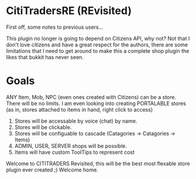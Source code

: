 CitiTradersRE (REvisited)
=========================

First off, some notes to previous users...

This plugin no longer is going to depend on Citizens API, why not? Not that I don't love citizens and have a great
respect for the authors, there are some limitations that I need to get around to make this a complete shop plugin
the likes that bukkit has never seen.

Goals
=====
ANY Item, Mob, NPC (even ones created with Citizens) can be a store. There will be no limits.
I am even looking into creating PORTALABLE stores (as in, stores attached to items in hand, right click to access)

1) Stores will be accessable by voice (chat) by name.
2) Stores will be clickable.
3) Stores will be configuable to cascade (Catagories -> Catagories -> Items)
4) ADMIN, USER, SERVER shops will be possible.
5) Items will have custom ToolTips to represent cost

Welcome to CITITRADERS Revisited, this will be the best most flexable store plugin ever created ;) Welcome home.

